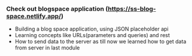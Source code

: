 ### Check out blogspace application (https://ss-blog-space.netlify.app/)
- Building a blog space application, using JSON placeholder api
- Learning concepts like URLs(parameters and queries) and rest
- How to send data to the server as till now we learned how to get data from server in last module
